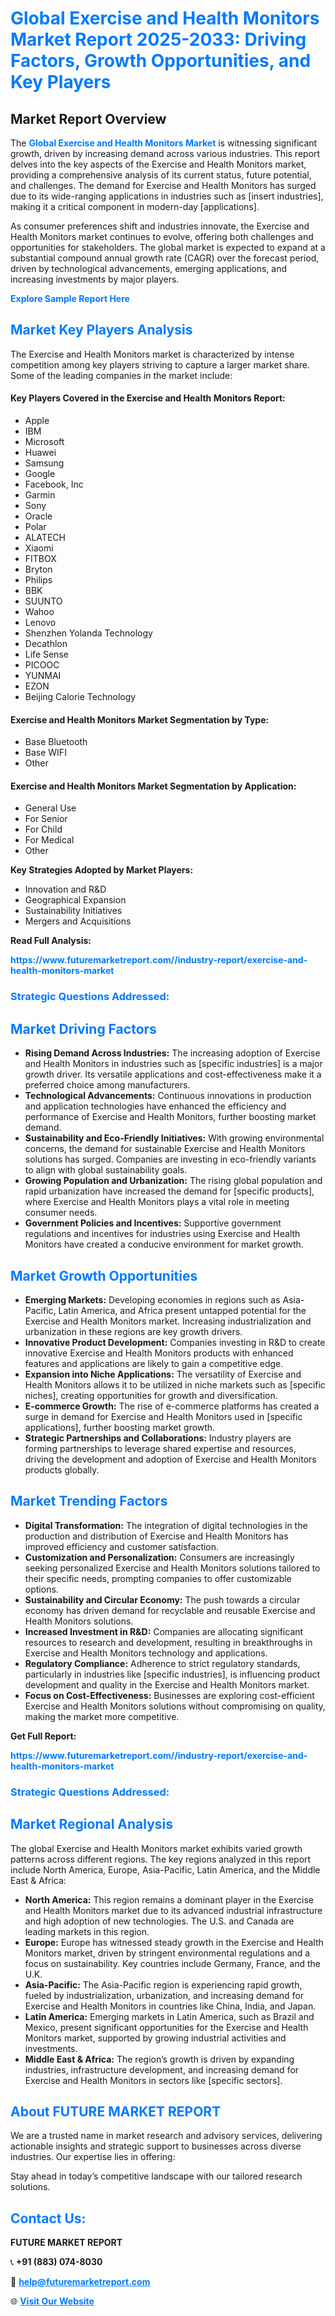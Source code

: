 <h1 style="color: #007BFF;">Global Exercise and Health Monitors Market Report 2025-2033: Driving Factors, Growth Opportunities, and Key Players</h1>

<section id="overview">
<h2>Market Report Overview</h2>
<p>The <a href="https://www.futuremarketreport.com//industry-report/exercise-and-health-monitors-market" style="color: #007BFF; text-decoration: none;"><strong>Global Exercise and Health Monitors Market</strong></a> is witnessing significant growth, driven by increasing demand across various industries. This report delves into the key aspects of the Exercise and Health Monitors market, providing a comprehensive analysis of its current status, future potential, and challenges. The demand for Exercise and Health Monitors has surged due to its wide-ranging applications in industries such as [insert industries], making it a critical component in modern-day [applications].</p>
<p>As consumer preferences shift and industries innovate, the Exercise and Health Monitors market continues to evolve, offering both challenges and opportunities for stakeholders. The global market is expected to expand at a substantial compound annual growth rate (CAGR) over the forecast period, driven by technological advancements, emerging applications, and increasing investments by major players.</p>
</section>

<section id="overview">
<p><a href="https://www.futuremarketreport.com//request-sample/reportId=76515" style="color: #007BFF; text-decoration: none;"><strong>Explore Sample Report Here</strong></a></p>
</section>

<section id="key-players">
<h2 style="color: #007BFF;">Market Key Players Analysis</h2>
<p>The Exercise and Health Monitors market is characterized by intense competition among key players striving to capture a larger market share. Some of the leading companies in the market include:</p>
<h4>Key Players Covered in the Exercise and Health Monitors Report:</h4>
<ul><li>Apple</li><li>IBM</li><li>Microsoft</li><li>Huawei</li><li>Samsung</li><li>Google</li><li>Facebook, Inc</li><li>Garmin</li><li>Sony</li><li>Oracle</li><li>Polar</li><li>ALATECH</li><li>Xiaomi</li><li>FITBOX</li><li>Bryton</li><li>Philips</li><li>BBK</li><li>SUUNTO</li><li>Wahoo</li><li>Lenovo</li><li>Shenzhen Yolanda Technology</li><li>Decathlon</li><li>Life Sense</li><li>PICOOC</li><li>YUNMAI</li><li>EZON</li><li>Beijing Calorie Technology</li></ul>
<h4>Exercise and Health Monitors Market Segmentation by Type:</h4>
<ul><li>Base Bluetooth</li><li>Base WIFI</li><li>Other</li></ul>

<h4>Exercise and Health Monitors Market Segmentation by Application:</h4>
<ul><li>General Use</li><li>For Senior</li><li>For Child</li><li>For Medical</li><li>Other</li></ul>
<p><strong>Key Strategies Adopted by Market Players:</strong></p>
<ul>
<li>Innovation and R&D</li>
<li>Geographical Expansion</li>
<li>Sustainability Initiatives</li>
<li>Mergers and Acquisitions</li>
</ul>
</section>

<section>
<p><strong>Read Full Analysis: </strong></p><a href="https://www.futuremarketreport.com//industry-report/exercise-and-health-monitors-market" style="color: #007BFF; text-decoration: none;"><strong>https://www.futuremarketreport.com//industry-report/exercise-and-health-monitors-market</strong></a>
<h3 style="color: #007BFF;">Strategic Questions Addressed:</h3>
</section>

<section id="driving-factors">
<h2 style="color: #007BFF;">Market Driving Factors</h2>
<ul>
<li><strong>Rising Demand Across Industries:</strong> The increasing adoption of Exercise and Health Monitors in industries such as [specific industries] is a major growth driver. Its versatile applications and cost-effectiveness make it a preferred choice among manufacturers.</li>
<li><strong>Technological Advancements:</strong> Continuous innovations in production and application technologies have enhanced the efficiency and performance of Exercise and Health Monitors, further boosting market demand.</li>
<li><strong>Sustainability and Eco-Friendly Initiatives:</strong> With growing environmental concerns, the demand for sustainable Exercise and Health Monitors solutions has surged. Companies are investing in eco-friendly variants to align with global sustainability goals.</li>
<li><strong>Growing Population and Urbanization:</strong> The rising global population and rapid urbanization have increased the demand for [specific products], where Exercise and Health Monitors plays a vital role in meeting consumer needs.</li>
<li><strong>Government Policies and Incentives:</strong> Supportive government regulations and incentives for industries using Exercise and Health Monitors have created a conducive environment for market growth.</li>
</ul>
</section>

<section id="growth-opportunities">
<h2 style="color: #007BFF;">Market Growth Opportunities</h2>
<ul>
<li><strong>Emerging Markets:</strong> Developing economies in regions such as Asia-Pacific, Latin America, and Africa present untapped potential for the Exercise and Health Monitors market. Increasing industrialization and urbanization in these regions are key growth drivers.</li>
<li><strong>Innovative Product Development:</strong> Companies investing in R&D to create innovative Exercise and Health Monitors products with enhanced features and applications are likely to gain a competitive edge.</li>
<li><strong>Expansion into Niche Applications:</strong> The versatility of Exercise and Health Monitors allows it to be utilized in niche markets such as [specific niches], creating opportunities for growth and diversification.</li>
<li><strong>E-commerce Growth:</strong> The rise of e-commerce platforms has created a surge in demand for Exercise and Health Monitors used in [specific applications], further boosting market growth.</li>
<li><strong>Strategic Partnerships and Collaborations:</strong> Industry players are forming partnerships to leverage shared expertise and resources, driving the development and adoption of Exercise and Health Monitors products globally.</li>
</ul>
</section>

<section id="trending-factors">
<h2 style="color: #007BFF;">Market Trending Factors</h2>
<ul>
<li><strong>Digital Transformation:</strong> The integration of digital technologies in the production and distribution of Exercise and Health Monitors has improved efficiency and customer satisfaction.</li>
<li><strong>Customization and Personalization:</strong> Consumers are increasingly seeking personalized Exercise and Health Monitors solutions tailored to their specific needs, prompting companies to offer customizable options.</li>
<li><strong>Sustainability and Circular Economy:</strong> The push towards a circular economy has driven demand for recyclable and reusable Exercise and Health Monitors solutions.</li>
<li><strong>Increased Investment in R&D:</strong> Companies are allocating significant resources to research and development, resulting in breakthroughs in Exercise and Health Monitors technology and applications.</li>
<li><strong>Regulatory Compliance:</strong> Adherence to strict regulatory standards, particularly in industries like [specific industries], is influencing product development and quality in the Exercise and Health Monitors market.</li>
<li><strong>Focus on Cost-Effectiveness:</strong> Businesses are exploring cost-efficient Exercise and Health Monitors solutions without compromising on quality, making the market more competitive.</li>
</ul>
</section>

<section>
<p><strong>Get Full Report: </strong></p><a href="https://www.futuremarketreport.com//industry-report/exercise-and-health-monitors-market" style="color: #007BFF; text-decoration: none;"><strong>https://www.futuremarketreport.com//industry-report/exercise-and-health-monitors-market</strong></a>
<h3 style="color: #007BFF;">Strategic Questions Addressed:</h3>
</section>


<section id="regional-analysis">
<h2 style="color: #007BFF;">Market Regional Analysis</h2>
<p>The global Exercise and Health Monitors market exhibits varied growth patterns across different regions. The key regions analyzed in this report include North America, Europe, Asia-Pacific, Latin America, and the Middle East & Africa:</p>
<ul>
<li><strong>North America:</strong> This region remains a dominant player in the Exercise and Health Monitors market due to its advanced industrial infrastructure and high adoption of new technologies. The U.S. and Canada are leading markets in this region.</li>
<li><strong>Europe:</strong> Europe has witnessed steady growth in the Exercise and Health Monitors market, driven by stringent environmental regulations and a focus on sustainability. Key countries include Germany, France, and the U.K.</li>
<li><strong>Asia-Pacific:</strong> The Asia-Pacific region is experiencing rapid growth, fueled by industrialization, urbanization, and increasing demand for Exercise and Health Monitors in countries like China, India, and Japan.</li>
<li><strong>Latin America:</strong> Emerging markets in Latin America, such as Brazil and Mexico, present significant opportunities for the Exercise and Health Monitors market, supported by growing industrial activities and investments.</li>
<li><strong>Middle East & Africa:</strong> The region’s growth is driven by expanding industries, infrastructure development, and increasing demand for Exercise and Health Monitors in sectors like [specific sectors].</li>
</ul>
</section>

<footer>
<h2 style="color: #007BFF;">About FUTURE MARKET REPORT</h2>
<p>We are a trusted name in market research and advisory services, delivering actionable insights and strategic support to businesses across diverse industries. Our expertise lies in offering:</p>

<p>Stay ahead in today’s competitive landscape with our tailored research solutions.</p>

<h2 style="color: #007BFF;">Contact Us:</h2>
<p><strong>FUTURE MARKET REPORT</strong></p>
<p>📞 <strong>+91 (883) 074-8030</strong></p>
<p>📧 <strong><a href="mailto:help@futuremarketreport.com" style="color: #007BFF;">help@futuremarketreport.com</a></strong></p>
<p>🌐 <strong><a href="https://www.futuremarketreport.com/" style="color: #007BFF;">Visit Our Website</a></strong></p>
</footer>